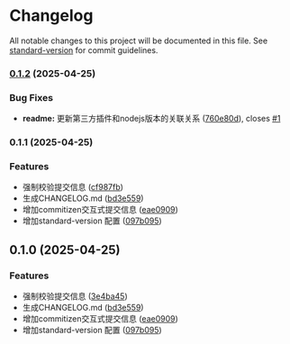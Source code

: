# Changelog

All notable changes to this project will be documented in this file. See [standard-version](https://github.com/conventional-changelog/standard-version) for commit guidelines.

### [0.1.2](https://github.com/erichow/zhoudm5/compare/v0.1.1...v0.1.2) (2025-04-25)


### Bug Fixes

* **readme:** 更新第三方插件和nodejs版本的关联关系 ([760e80d](https://github.com/erichow/zhoudm5/commit/760e80d83f02d1b374a9feca1ba6e43aaa03502f)), closes [#1](https://github.com/erichow/zhoudm5/issues/1)

### 0.1.1 (2025-04-25)


### Features

* 强制校验提交信息 ([cf987fb](https://github.com/erichow/zhoudm5/commit/cf987fb8863e5cdf850db1dcd20e6677cd8bbdd1))
* 生成CHANGELOG.md ([bd3e559](https://github.com/erichow/zhoudm5/commit/bd3e559360c533091a891b34e5ae6be484d6830e))
* 增加commitizen交互式提交信息 ([eae0909](https://github.com/erichow/zhoudm5/commit/eae09096710e90c71e24792e3437743fb3a6fd69))
* 增加standard-version 配置 ([097b095](https://github.com/erichow/zhoudm5/commit/097b095fdafe989fbf010617139ce4e8c6861279))

## 0.1.0 (2025-04-25)


### Features

* 强制校验提交信息 ([3e4ba45](https://github.com/erichow/zhoudm5/commit/3e4ba45e2c10323b3293c8ecc82f02db7ada31cd))
* 生成CHANGELOG.md ([bd3e559](https://github.com/erichow/zhoudm5/commit/bd3e559360c533091a891b34e5ae6be484d6830e))
* 增加commitizen交互式提交信息 ([eae0909](https://github.com/erichow/zhoudm5/commit/eae09096710e90c71e24792e3437743fb3a6fd69))
* 增加standard-version 配置 ([097b095](https://github.com/erichow/zhoudm5/commit/097b095fdafe989fbf010617139ce4e8c6861279))
